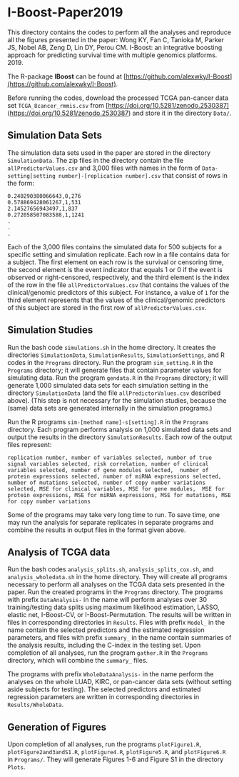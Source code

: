# I-Boost-Paper2019

This directory contains the codes to perform all the analyses and reproduce all the figures presented in the paper: Wong KY, Fan C, Tanioka M, Parker JS, Nobel AB, Zeng D, Lin DY, Perou CM. I-Boost: an integrative boosting approach for predicting survival time with multiple genomics platforms. 2019.

The R-package **IBoost** can be found at [https://github.com/alexwky/I-Boost](https://github.com/alexwky/I-Boost).

Before running the codes, download the processed TCGA pan-cancer data set `TCGA_8cancer_rmmis.csv` from [https://doi.org/10.5281/zenodo.2530387] (https://doi.org/10.5281/zenodo.2530387) and store it in the directory `Data/`.

## Simulation Data Sets

The simulation data sets used in the paper are stored in the directory `SimulationData`. The zip files in the directory contain the file `allPredictorValues.csv` and 3,000 files with names in the form of `Data-setting[setting number]-[replication number].csv` that consist of rows in the form:
```
0.240290380066643,0,276
0.578869428061267,1,531
2.14527656943497,1,837
0.272058507083588,1,1241
.
.
.
```
Each of the 3,000 files contains the simulated data for 500 subjects for a specific setting and simulation replicate. Each row in a file contains data for a subject. The first element on each row is the survival or censoring time, the second element is the event indicator that equals 1 or 0 if the event is observed or right-censored, respectively, and the third element is the index of the row in the file `allPredictorValues.csv` that contains the values of the clinical/genomic predictors of this subject. For instance, a value of `1` for the third element represents that the values of the clinical/genomic predictors of this subject are stored in the first row of `allPredictorValues.csv`.

## Simulation Studies

Run the bash code `simulations.sh` in the home directory. It creates the directories `SimulationData`, `SimulationResults`, `SimulationSettings`, and R codes in the `Programs` directory. Run the program `sim_setting.R` in the `Programs` directory; it will generate files that contain parameter values for simulating data. Run the program `gendata.R` in the `Programs` directory; it will generate 1,000 simulated data sets for each simulation setting in the directory `SimulationData` (and the file `allPredictorValues.csv` described above). (This step is not necessary for the simulation studies, because the (same) data sets are generated internally in the simulation programs.)

Run the R programs `sim-[method name]-s[setting].R` in the `Programs` directory. Each program performs analysis on 1,000 simulated data sets and output the results in the directory `SimulationResults`. Each row of the output files represent:
```
replication number, number of variables selected, number of true signal variables selected, risk correlation, number of clinical variables selected, number of gene modules selected,  number of protein expressions selected, number of miRNA expressions selected, number of mutations selected, number of copy number variations selected, MSE for clinical variables, MSE for gene modules,  MSE for protein expressions, MSE for miRNA expressions, MSE for mutations, MSE for copy number variations
```
Some of the programs may take very long time to run. To save time, one may run the analysis for separate replicates in separate programs and combine the results in output files in the format given above.

## Analysis of TCGA data

Run the bash codes `analysis_splits.sh`, `analysis_splits_cox.sh`, and `analysis_wholedata.sh` in the home directory. They will create all programs necessary to perform all analyses on the TCGA data sets presented in the paper. Run the created programs in the `Programs` directory. The programs with prefix `DataAnalysis-` in the name will perform analyses over 30 training/testing data splits using maximum likelihood estimation, LASSO, elastic net, I-Boost-CV, or I-Boost-Permutation. The results will be written in files in corresponding directories in `Results`. Files with prefix `Model_` in the name contain the selected predictors and the estimated regression parameters, and files with prefix `summary_` in the name contain summaries of the analysis results, including the C-index in the testing set. Upon completion of all analyses, run the program `gather.R` in the `Programs` directory, which will combine the `summary_` files.

The programs with prefix `WholeDataAnalysis-` in the name perform the analyses on the whole LUAD, KIRC, or pan-cancer data sets (without setting aside subjects for testing). The selected predictors and estimated regression parameters are written in corresponding directories in `Results/WholeData`.

## Generation of Figures

Upon completion of all analyses, run the programs `plotFigure1.R`, `plotFigure2and3andS1.R`, `plotFigure4.R`, `plotFigure5.R`, and `plotFigure6.R` in `Programs/`. They will generate Figures 1-6 and Figure S1 in the directory `Plots`.
